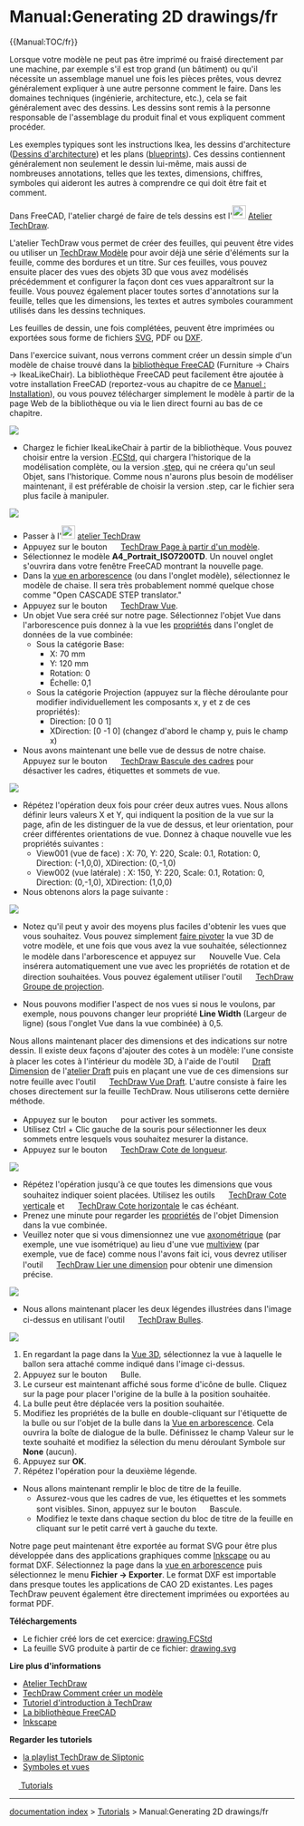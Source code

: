 # Manual:Generating 2D drawings/fr
{{Manual:TOC/fr}}

Lorsque votre modèle ne peut pas être imprimé ou fraisé directement par une machine, par exemple s\'il est trop grand (un bâtiment) ou qu\'il nécessite un assemblage manuel une fois les pièces prêtes, vous devrez généralement expliquer à une autre personne comment le faire. Dans les domaines techniques (ingénierie, architecture, etc.), cela se fait généralement avec des dessins. Les dessins sont remis à la personne responsable de l\'assemblage du produit final et vous expliquent comment procéder.

Les exemples typiques sont les instructions Ikea, les dessins d\'architecture ([Dessins d\'architecture](https://fr.wikipedia.org/wiki/Dessin_d%27architecture)) et les plans ([blueprints](https://fr.wikipedia.org/wiki/Blueprint)). Ces dessins contiennent généralement non seulement le dessin lui-même, mais aussi de nombreuses annotations, telles que les textes, dimensions, chiffres, symboles qui aideront les autres à comprendre ce qui doit être fait et comment.

Dans FreeCAD, l\'atelier chargé de faire de tels dessins est l'<img alt="" src=images/Workbench_TechDraw.svg  style="width:24px;"> [Atelier TechDraw](TechDraw_Workbench/fr.md).

L'atelier TechDraw vous permet de créer des feuilles, qui peuvent être vides ou utiliser un [TechDraw Modèle](TechDraw_Templates/fr.md) pour avoir déjà une série d\'éléments sur la feuille, comme des bordures et un titre. Sur ces feuilles, vous pouvez ensuite placer des vues des objets 3D que vous avez modélisés précédemment et configurer la façon dont ces vues apparaîtront sur la feuille. Vous pouvez également placer toutes sortes d\'annotations sur la feuille, telles que les dimensions, les textes et autres symboles couramment utilisés dans les dessins techniques.

Les feuilles de dessin, une fois complétées, peuvent être imprimées ou exportées sous forme de fichiers [SVG](https://fr.wikipedia.org/wiki/Scalable_Vector_Graphics), PDF ou [DXF](https://fr.wikipedia.org/wiki/Drawing_eXchange_Format).

Dans l\'exercice suivant, nous verrons comment créer un dessin simple d\'un modèle de chaise trouvé dans la [bibliothèque FreeCAD](https://github.com/FreeCAD/FreeCAD-library) (Furniture → Chairs → IkeaLikeChair). La bibliothèque FreeCAD peut facilement être ajoutée à votre installation FreeCAD (reportez-vous au chapitre de ce [Manuel : Installation](Manual:Installing/fr.md)), ou vous pouvez télécharger simplement le modèle à partir de la page Web de la bibliothèque ou via le lien direct fourni au bas de ce chapitre.

![](images/Exercise_TechDraw_01.svg )

-   Chargez le fichier IkeaLikeChair à partir de la bibliothèque. Vous pouvez choisir entre la version .[FCStd](File_Format_FCStd/fr.md), qui chargera l\'historique de la modélisation complète, ou la version .[step](STEP/fr.md), qui ne créera qu\'un seul Objet, sans l\'historique. Comme nous n\'aurons plus besoin de modéliser maintenant, il est préférable de choisir la version .step, car le fichier sera plus facile à manipuler.

![](images/Parts_library.jpg )

-   Passer à l'<img alt="" src=images/Workbench_TechDraw.svg  style="width:24px;"> [atelier TechDraw](TechDraw_Workbench/fr.md)
-   Appuyez sur le bouton <img alt="" src=images/TechDraw_PageTemplate.svg  style="width:16px;"> [TechDraw Page à partir d\'un modèle](TechDraw_PageTemplate/fr.md).
-   Sélectionnez le modèle **A4\_Portrait\_ISO7200TD**. Un nouvel onglet s\'ouvrira dans votre fenêtre FreeCAD montrant la nouvelle page.
-   Dans la [vue en arborescence](tree_view/fr.md) (ou dans l\'onglet modèle), sélectionnez le modèle de chaise. Il sera très probablement nommé quelque chose comme \"Open CASCADE STEP translator.\"
-   Appuyez sur le bouton <img alt="" src=images/TechDraw_View.svg  style="width:16px;"> [TechDraw Vue](TechDraw_View/fr.md).
-   Un objet Vue sera créé sur notre page. Sélectionnez l\'objet Vue dans l\'arborescence puis donnez à la vue les [propriétés](TechDraw_View/fr#Vue.md) dans l\'onglet de données de la vue combinée:
    -   Sous la catégorie Base:
        -   X: 70 mm
        -   Y: 120 mm
        -   Rotation: 0
        -   Échelle: 0,1
    -   Sous la catégorie Projection (appuyez sur la flèche déroulante pour modifier individuellement les composants x, y et z de ces propriétés):
        -   Direction: \[0 0 1\]
        -   XDirection: \[0 -1 0\] (changez d\'abord le champ y, puis le champ x)
-   Nous avons maintenant une belle vue de dessus de notre chaise. Appuyez sur le bouton <img alt="" src=images/TechDraw_ToggleFrame.svg  style="width:16px;"> [TechDraw Bascule des cadres](TechDraw_ToggleFrame/fr.md) pour désactiver les cadres, étiquettes et sommets de vue.

![](images/Exercise_drawing_02.jpg )

-   Répétez l\'opération deux fois pour créer deux autres vues. Nous allons définir leurs valeurs X et Y, qui indiquent la position de la vue sur la page, afin de les distinguer de la vue de dessus, et leur orientation, pour créer différentes orientations de vue. Donnez à chaque nouvelle vue les propriétés suivantes :
    -   View001 (vue de face) : X: 70, Y: 220, Scale: 0.1, Rotation: 0, Direction: (-1,0,0), XDirection: (0,-1,0)
    -   View002 (vue latérale) : X: 150, Y: 220, Scale: 0.1, Rotation: 0, Direction: (0,-1,0), XDirection: (1,0,0)
-   Nous obtenons alors la page suivante :

![](images/Exercise_TechDraw_04.png )

-   Notez qu\'il peut y avoir des moyens plus faciles d\'obtenir les vues que vous souhaitez. Vous pouvez simplement [faire pivoter](Manual:Navigating_in_the_3D_view/fr.md) la vue 3D de votre modèle, et une fois que vous avez la vue souhaitée, sélectionnez le modèle dans l\'arborescence et appuyez sur <img alt="" src=images/TechDraw_View.svg  style="width:16px;"> Nouvelle Vue. Cela insérera automatiquement une vue avec les propriétés de rotation et de direction souhaitées. Vous pouvez également utiliser l\'outil <img alt="" src=images/TechDraw_ProjectionGroup.svg  style="width:16px;"> [TechDraw Groupe de projection](TechDraw_ProjectionGroup/fr.md).

-   Nous pouvons modifier l\'aspect de nos vues si nous le voulons, par exemple, nous pouvons changer leur propriété **Line Width** (Largeur de ligne) (sous l\'onglet Vue dans la vue combinée) à 0,5.

Nous allons maintenant placer des dimensions et des indications sur notre dessin. Il existe deux façons d\'ajouter des cotes à un modèle: l\'une consiste à placer les cotes à l\'intérieur du modèle 3D, à l\'aide de l\'outil <img alt="" src=images/Draft_Dimension.svg  style="width:16px;"> [Draft Dimension](Draft_Dimension/fr.md) de l\'[atelier Draft](Draft_Workbench/fr.md) puis en plaçant une vue de ces dimensions sur notre feuille avec l\'outil <img alt="" src=images/TechDraw_DraftView.svg  style="width:16px;"> [TechDraw Vue Draft](TechDraw_DraftView/fr.md). L\'autre consiste à faire les choses directement sur la feuille TechDraw. Nous utiliserons cette dernière méthode.

-   Appuyez sur le bouton <img alt="" src=images/TechDraw_ToggleFrame.svg  style="width:16px;"> pour activer les sommets.
-   Utilisez Ctrl + Clic gauche de la souris pour sélectionner les deux sommets entre lesquels vous souhaitez mesurer la distance.
-   Appuyez sur le bouton <img alt="" src=images/TechDraw_LengthDimension.svg  style="width:16px;"> [TechDraw Cote de longueur](TechDraw_LengthDimension/fr.md).

![](images/Exercise_TechDraw_05.png )

-   Répétez l\'opération jusqu\'à ce que toutes les dimensions que vous souhaitez indiquer soient placées. Utilisez les outils <img alt="" src=images/TechDraw_VerticalDimension.svg  style="width:16px;"> [TechDraw Cote verticale](TechDraw_VerticalDimension/fr.md) et <img alt="" src=images/TechDraw_HorizontalDimension.svg  style="width:16px;"> [TechDraw Cote horizontale](TechDraw_HorizontalDimension/fr.md) le cas échéant.
-   Prenez une minute pour regarder les [propriétés](TechDraw_LengthDimension/fr#Propri.C3.A9t.C3.A9s.md) de l\'objet Dimension dans la vue combinée.
-   Veuillez noter que si vous dimensionnez une vue [axonométrique](https://en.wikipedia.org/wiki/Axonometric_projection) (par exemple, une vue isométrique) au lieu d\'une vue [multiview](https://en.wikipedia.org/wiki/Multiview_projection) (par exemple, vue de face) comme nous l\'avons fait ici, vous devrez utiliser l\'outil <img alt="" src=images/TechDraw_LinkDimension.svg  style="width:16px;"> [TechDraw Lier une dimension](TechDraw_LinkDimension/fr.md) pour obtenir une dimension précise.

![](images/Exercise_TechDraw_07.png )

-   Nous allons maintenant placer les deux légendes illustrées dans l\'image ci-dessus en utilisant l\'outil <img alt="" src=images/TechDraw_Balloon.svg  style="width:16px;"> [TechDraw Bulles](TechDraw_Balloon/fr.md).

![](images/Exercise_TechDraw_06.png )

1.  En regardant la page dans la [Vue 3D](3D_view/fr.md), sélectionnez la vue à laquelle le ballon sera attaché comme indiqué dans l\'image ci-dessus.
2.  Appuyez sur le bouton <img alt="" src=images/TechDraw_Balloon.svg  style="width:16px;"> Bulle.
3.  Le curseur est maintenant affiché sous forme d\'icône de bulle. Cliquez sur la page pour placer l\'origine de la bulle à la position souhaitée.
4.  La bulle peut être déplacée vers la position souhaitée.
5.  Modifiez les propriétés de la bulle en double-cliquant sur l\'étiquette de la bulle ou sur l\'objet de la bulle dans la [Vue en arborescence](Tree_view/fr.md). Cela ouvrira la boîte de dialogue de la bulle. Définissez le champ Valeur sur le texte souhaité et modifiez la sélection du menu déroulant Symbole sur **None** (aucun).
6.  Appuyez sur **OK**.
7.  Répétez l\'opération pour la deuxième légende.

-   Nous allons maintenant remplir le bloc de titre de la feuille.
    -   Assurez-vous que les cadres de vue, les étiquettes et les sommets sont visibles. Sinon, appuyez sur le bouton <img alt="" src=images/TechDraw_ToggleFrame.svg  style="width:16px;"> Bascule.
    -   Modifiez le texte dans chaque section du bloc de titre de la feuille en cliquant sur le petit carré vert à gauche du texte.

Notre page peut maintenant être exportée au format SVG pour être plus développée dans des applications graphiques comme [Inkscape](http://www.inkscape.org) ou au format DXF. Sélectionnez la page dans la [vue en arborescence](Tree_view/fr.md) puis sélectionnez le menu **Fichier → Exporter**. Le format DXF est importable dans presque toutes les applications de CAO 2D existantes. Les pages TechDraw peuvent également être directement imprimées ou exportées au format PDF.

**Téléchargements**

-   Le fichier créé lors de cet exercice: [drawing.FCStd](https://github.com/JoshuaCall/FreeCAD-manual/blob/master/files/drawing.FCStd)
-   La feuille SVG produite à partir de ce fichier: [drawing.svg](https://github.com/JoshuaCall/FreeCAD-manual/blob/master/files/drawing.svg)

**Lire plus d\'informations**

-   [Atelier TechDraw](TechDraw_Workbench/fr.md)
-   [TechDraw Comment créer un modèle](TechDraw_TemplateHowTo/fr.md)
-   [Tutoriel d\'introduction à TechDraw](Basic_TechDraw_Tutorial/fr.md)
-   [La bibliothèque FreeCAD](https://github.com/FreeCAD/FreeCAD-library)
-   [Inkscape](http://www.inkscape.org)

**Regarder les tutoriels**

-   [la playlist TechDraw de Sliptonic](https://www.youtube.com/watch?v=7LbOmSGW9F0&list=PLEuOia-QxyFKQnmM1U9yVo7eNrK_Mcln8)
-   [Symboles et vues](https://www.youtube.com/watch?v=cggBR1Ghq7k)




[<img src="images/Property.png" style="width:16px"> Tutorials](Category_Tutorials.md)

---
[documentation index](../README.md) > [Tutorials](Category_Tutorials.md) > Manual:Generating 2D drawings/fr
